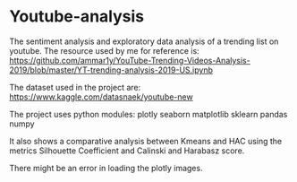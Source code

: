 # Youtube-analysis
The sentiment analysis and exploratory data analysis of a trending list on youtube.
The resource used by me for reference is:
https://github.com/ammar1y/YouTube-Trending-Videos-Analysis-2019/blob/master/YT-trending-analysis-2019-US.ipynb

The dataset used in the project are:
https://www.kaggle.com/datasnaek/youtube-new

The project uses python modules:
plotly
seaborn
matplotlib
sklearn
pandas 
numpy

It also shows a comparative analysis between Kmeans and HAC using the metrics Silhouette Coefficient and Calinski and Harabasz score.

There might be an error in loading the plotly images.
